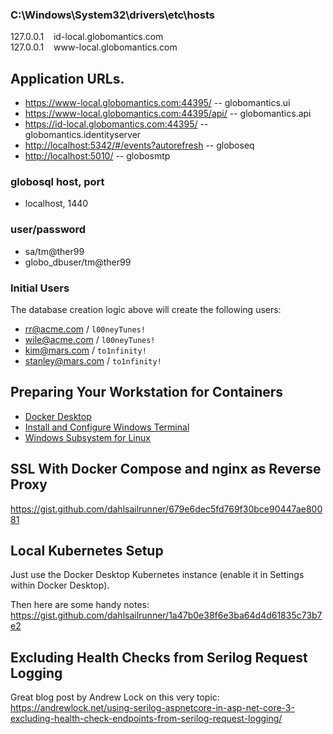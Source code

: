 ### C:\Windows\System32\drivers\etc\hosts
<p>
127.0.0.1&nbsp;&nbsp;&nbsp;&nbsp;id-local.globomantics.com<br>
127.0.0.1&nbsp;&nbsp;&nbsp;&nbsp;www-local.globomantics.com
</p>

## Application URLs.

* https://www-local.globomantics.com:44395/			-- globomantics.ui
* https://www-local.globomantics.com:44395/api/		-- globomantics.api
* https://id-local.globomantics.com:44395/			-- globomantics.identityserver
* <http://localhost:5342/#/events?autorefresh>	    -- globoseq
* <http://localhost:5010/>							-- globosmtp

### globosql host, port
* localhost, 1440

### user/password
* sa/tm@ther99
* globo_dbuser/tm@ther99


### Initial Users
The database creation logic above will create the following users:
* rr@acme.com / `l00neyTunes!`
* wile@acme.com / `l00neyTunes!`
* kim@mars.com / `to1nfinity!`
* stanley@mars.com / `to1nfinity!`

## Preparing Your Workstation for Containers
* [Docker Desktop](https://www.docker.com/products/docker-desktop)
* [Install and Configure Windows Terminal](https://gist.github.com/dahlsailrunner/ec99e195b2a4903748a74df64a1f1a94)
* [Windows Subsystem for Linux](https://docs.microsoft.com/en-us/windows/wsl/install-win10)

## SSL With Docker Compose and nginx as Reverse Proxy
https://gist.github.com/dahlsailrunner/679e6dec5fd769f30bce90447ae80081

## Local Kubernetes Setup
Just use the Docker Desktop Kubernetes instance (enable it in Settings within Docker Desktop).

Then here are some handy notes: 
https://gist.github.com/dahlsailrunner/1a47b0e38f6e3ba64d4d61835c73b7e2

## Excluding Health Checks from Serilog Request Logging
Great blog post by Andrew Lock on this very topic:
https://andrewlock.net/using-serilog-aspnetcore-in-asp-net-core-3-excluding-health-check-endpoints-from-serilog-request-logging/
